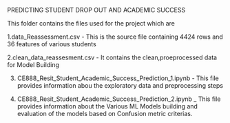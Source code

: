 
PREDICTING STUDENT DROP OUT AND ACADEMIC SUCCESS

This folder contains the files used for the project which are

1.data_Reassessment.csv - This is the source file containing 4424 rows and 36 features of various students


2.clean_data_reassesment.csv - It contains the clean,proeprocessed data for Model Building


3. CE888_Resit_Student_Academic_Success_Prediction_1.ipynb - This file provides information abou the exploratory data and preprocessing steps


5. CE888_Resit_Student_Academic_Success_Prediction_2.ipynb _  This file provides information about the Various ML Models building and evaluation of the models based on Confusion metric criterias.

